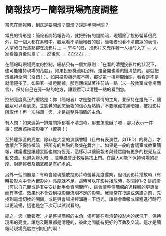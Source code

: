 # 簡報技巧－簡報現場亮度調整 

<p>當您在簡報時，到底是要開燈？關燈？還是半開半關？</p>
<p>常見的情形是：簡報者開始報告時，就把所有的燈關暗，現場除了投影營幕很亮外，每一個人都在黑暗中。觀眾看不清簡報者的臉，簡報者也看不清觀眾的表情。大家的目光焦點都在投影片上 … 不幸的是，投影片又充斥著一大堆的文字 …. 大家看幾頁後就累了 …. 然後就 …. ZZZZZZ ….</p>
<p> <a name="more"></a></p>
<p>在簡報時現場亮度的控制，總結只有一個大原則：「在看的清楚投影片的狀況下，儘可能維持現場的亮度」。如果投影機流明足夠，燈全開也看的蠻清楚的。那就把燈維持全開（沒錯！）。如果投影機亮度不夠，那從第一排燈開始關，看看是不是就清楚多了。如果第一排燈關掉，那您應該試著往前站一點（以一般教室或會場而言），保持自己在亮一點的地方，讓觀眾可以清楚一點的看到您。</p>
<p>控制亮度真正的重點是：你（簡報者）才是整件事情的主角，要保持在燈光下，讓觀眾可以看到您，並感覺的到您簡報的信心及熱情，不要隱藏在黑暗裡，被投影片所取代！再一次強調：您，才是這整件事情的主角。</p>
<p>有人問：如果連第一排燈關掉都看不清楚時，那要怎麼辦？嗯….那只表示一件事：您應該換投影機了（苦笑！）</p>
<p>至於聽眾區的亮度，除非是大型的演講會場（且帶有表演性，如TED）的舞台，才會讓台下保持微暗，把所有的焦點的聚集在舞台上。如果是一般的會議室或教室簡報，建議還是讓聽眾區也維持恆亮，這樣可以讓簡報者與聽眾間有更多的視覺及互動交流。也避免燈太暗 … 瞌睡蟲會比較容易找上門。在最大可能下保持現場的亮度，對簡報者及聽眾都是有好處的。</p>
<p>另外一個問題是：有時會發現播放投影片時螢幕亮度還夠，但切到影片播放時（有時投影片中會內嵌影片）亮度就不足。這時可以在影片播放時，多關掉1~2 排的燈（可以自己關或是事先安排助手負責開關燈），這會讓整個簡報的過程顯的更專業而有準備。效果也不會受到投影機流明不足的影響。我經常在授課或演講之前，先找到電燈切換的開關，或是與會場場控溝通一下燈光，讓待會簡報或課程進行時可以更流暢，這也是您下次可以試試看的。</p>
<p>總之，您（簡報者）才是整場簡報的主角，儘可能在看清楚投影片的狀況下，保持現場的亮度。讓您及觀眾都是清楚的，彼此之間能有更好的互動及交流。這才是簡報時現場亮度控制的目的啊！</p>